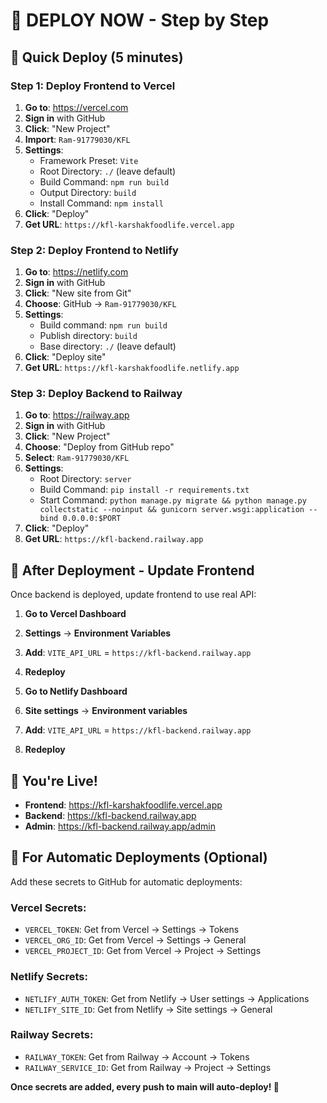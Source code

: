 # 🚀 DEPLOY NOW - Step by Step

## 🎯 **Quick Deploy (5 minutes)**

### **Step 1: Deploy Frontend to Vercel**

1. **Go to**: https://vercel.com
2. **Sign in** with GitHub
3. **Click**: "New Project"
4. **Import**: `Ram-91779030/KFL`
5. **Settings**:
   - Framework Preset: `Vite`
   - Root Directory: `./` (leave default)
   - Build Command: `npm run build`
   - Output Directory: `build`
   - Install Command: `npm install`
6. **Click**: "Deploy"
7. **Get URL**: `https://kfl-karshakfoodlife.vercel.app`

### **Step 2: Deploy Frontend to Netlify**

1. **Go to**: https://netlify.com
2. **Sign in** with GitHub
3. **Click**: "New site from Git"
4. **Choose**: GitHub → `Ram-91779030/KFL`
5. **Settings**:
   - Build command: `npm run build`
   - Publish directory: `build`
   - Base directory: `./` (leave default)
6. **Click**: "Deploy site"
7. **Get URL**: `https://kfl-karshakfoodlife.netlify.app`

### **Step 3: Deploy Backend to Railway**

1. **Go to**: https://railway.app
2. **Sign in** with GitHub
3. **Click**: "New Project"
4. **Choose**: "Deploy from GitHub repo"
5. **Select**: `Ram-91779030/KFL`
6. **Settings**:
   - Root Directory: `server`
   - Build Command: `pip install -r requirements.txt`
   - Start Command: `python manage.py migrate && python manage.py collectstatic --noinput && gunicorn server.wsgi:application --bind 0.0.0.0:$PORT`
7. **Click**: "Deploy"
8. **Get URL**: `https://kfl-backend.railway.app`

## 🔧 **After Deployment - Update Frontend**

Once backend is deployed, update frontend to use real API:

1. **Go to Vercel Dashboard**
2. **Settings** → **Environment Variables**
3. **Add**: `VITE_API_URL` = `https://kfl-backend.railway.app`
4. **Redeploy**

1. **Go to Netlify Dashboard**
2. **Site settings** → **Environment variables**
3. **Add**: `VITE_API_URL` = `https://kfl-backend.railway.app`
4. **Redeploy**

## 🎉 **You're Live!**

- **Frontend**: https://kfl-karshakfoodlife.vercel.app
- **Backend**: https://kfl-backend.railway.app
- **Admin**: https://kfl-backend.railway.app/admin

## 🔑 **For Automatic Deployments (Optional)**

Add these secrets to GitHub for automatic deployments:

### **Vercel Secrets:**
- `VERCEL_TOKEN`: Get from Vercel → Settings → Tokens
- `VERCEL_ORG_ID`: Get from Vercel → Settings → General
- `VERCEL_PROJECT_ID`: Get from Vercel → Project → Settings

### **Netlify Secrets:**
- `NETLIFY_AUTH_TOKEN`: Get from Netlify → User settings → Applications
- `NETLIFY_SITE_ID`: Get from Netlify → Site settings → General

### **Railway Secrets:**
- `RAILWAY_TOKEN`: Get from Railway → Account → Tokens
- `RAILWAY_SERVICE_ID`: Get from Railway → Project → Settings

**Once secrets are added, every push to main will auto-deploy! 🚀**